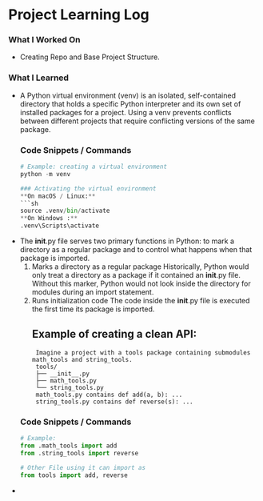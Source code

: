 # Project Learning Log

### What I Worked On
- Creating Repo and Base Project Structure.

### What I Learned
- A Python virtual environment (venv) is an isolated, self-contained directory that holds a specific Python interpreter and its own set of installed packages for a project. Using a venv prevents conflicts between different projects that require conflicting versions of the same package.
    ### Code Snippets / Commands
    ```python
    # Example: creating a virtual environment
    python -m venv 

    ### Activating the virtual environment
    **On macOS / Linux:**
    ```sh
    source .venv/bin/activate
    **On Windows :**
    .venv\Scripts\activate


- The __init__.py file serves two primary functions in Python: to mark a directory as a regular package and to control what happens when that package is imported.
    1. Marks a directory as a regular package
        Historically, Python would only treat a directory as a package if it contained an __init__.py file. Without this marker, Python would not look inside the directory for modules during an import statement. 
    2. Runs initialization code
        The code inside the __init__.py file is executed the first time its package is imported.
        ## Example of creating a clean API:
            Imagine a project with a tools package containing submodules math_tools and string_tools.
            tools/
            ├── __init__.py
            ├── math_tools.py
            └── string_tools.py
            math_tools.py contains def add(a, b): ...
            string_tools.py contains def reverse(s): ...        
    ### Code Snippets / Commands
    ```python
    # Example:
    from .math_tools import add
    from .string_tools import reverse

    # Other File using it can import as 
    from tools import add, reverse

-